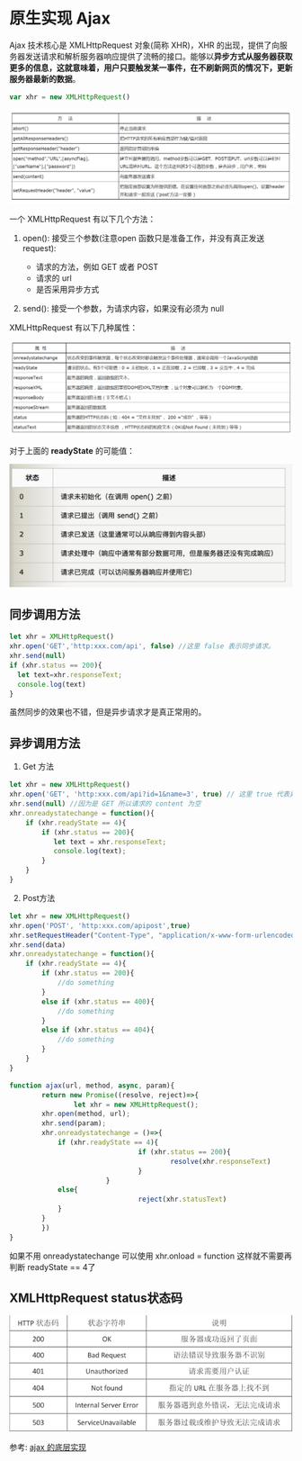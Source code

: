 # 原生实现 Ajax

Ajax 技术核心是 XMLHttpRequest 对象(简称 XHR)，XHR 的出现，提供了向服务器发送请求和解析服务器响应提供了流畅的接口。能够以**异步方式从服务器获取更多的信息，这就意味着，用户只要触发某一事件，在不刷新网页的情况下，更新服务器最新的数据**。

```javascript
var xhr = new XMLHttpRequest()
```

![img](./img/7.jpg)

一个 XMLHttpRequest 有以下几个方法：

1. open(): 接受三个参数(注意open 函数只是准备工作，并没有真正发送 request):
   * 请求的方法，例如 GET 或者 POST
   * 请求的 url
   * 是否采用异步方式

2. send(): 接受一个参数，为请求内容，如果没有必须为 null

XMLHttpRequest 有以下几种属性：

![img](./img/8.jpg)

对于上面的 **readyState** 的可能值：

<img src="./img/9.jpg" alt="image-20200724022627400" style="zoom:70%;" />



## 同步调用方法

```javascript
let xhr = XMLHttpRequest()
xhr.open('GET','http:xxx.com/api', false) //这里 false 表示同步请求。
xhr.send(null)
if (xhr.status == 200){
  let text=xhr.responseText;
  console.log(text)
}
```

虽然同步的效果也不错，但是异步请求才是真正常用的。



## 异步调用方法

1. Get 方法

```javascript
let xhr = new XMLHttpRequest()
xhr.open('GET', 'http:xxx.com/api?id=1&name=3', true) // 这里 true 代表异步请求 ,?后面跟着 get 请求的参数
xhr.send(null) //因为是 GET 所以请求的 content 为空
xhr.onreadystatechange = function(){
  	if (xhr.readyState == 4){
      	if (xhr.status == 200){
           let text = xhr.responseText;
           console.log(text);
        }
    }
}
```

2. Post方法

```javascript
let xhr = new XMLHttpRequest()
xhr.open('POST', 'http:xxx.com/apipost',true)
xhr.setRequestHeader("Content-Type", "application/x-www-form-urlencoded;charset=UTF-8");
xhr.send(data)
xhr.onreadystatechange = function(){
  	if (xhr.readyState == 4){
      	if (xhr.status == 200){
            //do something
        }
      	else if (xhr.status == 400){
          	//do something
        }
      	else if (xhr.status == 404){
          	//do something
        }
    }
}
```



```javascript
function ajax(url, method, async, param){
		return new Promise((resolve, reject)=>{
				let xhr = new XMLHttpRequest();
        xhr.open(method, url);
      	xhr.send(param);
      	xhr.onreadystatechange = ()=>{
          	if (xhr.readyState == 4){
								if (xhr.status == 200){
										resolve(xhr.responseText)
								}
						}
          	else{
								reject(xhr.statusText)
            }
        }
		})
}
```

如果不用 onreadystatechange 可以使用 xhr.onload = function 这样就不需要再判断 readyState == 4了

## XMLHttpRequest  status状态码

<img src="./img/10.png" alt="img" style="zoom:110%;" />

参考: [ajax 的底层实现](https://www.cnblogs.com/liu1459310172/p/9590053.html)

